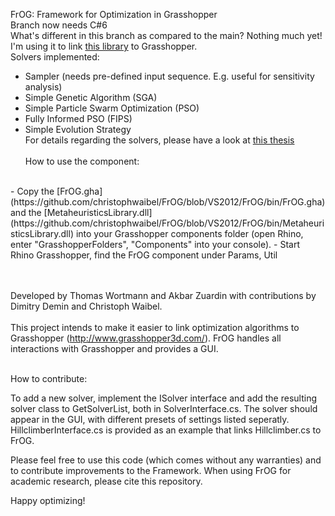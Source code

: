 FrOG: Framework for Optimization in Grasshopper
<br>Branch now needs C#6
<br>What's different in this branch as compared to the main? Nothing much yet! I'm using it to link [this library](https://github.com/christophwaibel/MetaheuristicsLibrary) to Grasshopper.
<br>Solvers implemented:
* Sampler (needs pre-defined input sequence. E.g. useful for sensitivity analysis)
* Simple Genetic Algorithm (SGA)
* Simple Particle Swarm Optimization (PSO)
* Fully Informed PSO (FIPS)
* Simple Evolution Strategy
<br>For details regarding the solvers, please have a look at [this thesis](https://www.research-collection.ethz.ch/handle/20.500.11850/307674)
<br><br>
How to use the component: 
<br>
- Copy the [FrOG.gha](https://github.com/christophwaibel/FrOG/blob/VS2012/FrOG/bin/FrOG.gha) and the [MetaheuristicsLibrary.dll](https://github.com/christophwaibel/FrOG/blob/VS2012/FrOG/bin/MetaheuristicsLibrary.dll) into your Grasshopper components folder (open Rhino, enter "GrasshopperFolders", "Components" into your console).
- Start Rhino Grasshopper, find the FrOG component under Params, Util 

<br><br>Developed by Thomas Wortmann and Akbar Zuardin with contributions by Dimitry Demin and Christoph Waibel.
<br><br>
This project intends to make it easier to link optimization algorithms to Grasshopper (http://www.grasshopper3d.com/).
FrOG handles all interactions with Grasshopper and provides a GUI. 
<br><br>


How to contribute:


To add a new solver, implement the ISolver interface and add the resulting solver class to GetSolverList, both in SolverInterface.cs.
The solver should appear in the GUI, with different presets of settings listed seperatly.
HillclimberInterface.cs is provided as an example that links Hillclimber.cs to FrOG.

Please feel free to use this code (which comes without any warranties) and to contribute improvements to the Framework.
When using FrOG for academic research, please cite this repository.

Happy optimizing!
